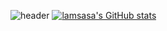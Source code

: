 ![header](https://capsule-render.vercel.app/api?type=waving&color=timeGradient&height=250&animation=twinkling&text=DH's%20Git&fontAlign=75&fontColor=FFFFFF)
[![lamsasa's GitHub stats](https://github-readme-stats.vercel.app/api?username=lamsasa)](https://github.com/lamsasa/github-readme-stats)
<!--
**lamsasa/lamsasa** is a ✨ _special_ ✨ repository because its `README.md` (this file) appears on your GitHub profile.

Here are some ideas to get you started:

- 🔭 I’m currently working on ...
- 🌱 I’m currently learning ...
- 👯 I’m looking to collaborate on ...
- 🤔 I’m looking for help with ...
- 💬 Ask me about ...
- 📫 How to reach me: ...
- 😄 Pronouns: ...
- ⚡ Fun fact: ...
-->

